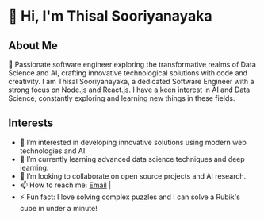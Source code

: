# 👋 Hi, I'm Thisal Sooriyanayaka

## About Me
🚀 Passionate software engineer exploring the transformative realms of Data Science and AI, crafting innovative technological solutions with code and creativity. I am Thisal Sooriyanayaka, a dedicated Software Engineer with a strong focus on Node.js and React.js. I have a keen interest in AI and Data Science, constantly exploring and learning new things in these fields.

## Interests
- 👀 I’m interested in developing innovative solutions using modern web technologies and AI.
- 🌱 I’m currently learning advanced data science techniques and deep learning.
- 💞️ I’m looking to collaborate on open source projects and AI research.
- 📫 How to reach me: [Email](mailto:vinura124@gmail.com) |
- ⚡ Fun fact: I love solving complex puzzles and I can solve a Rubik's cube in under a minute!


